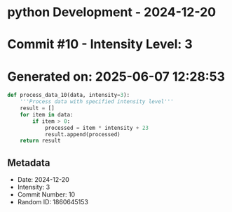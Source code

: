 ﻿# python Development - 2024-12-20
# Commit #10 - Intensity Level: 3
# Generated on: 2025-06-07 12:28:53
```python
def process_data_10(data, intensity=3):
    '''Process data with specified intensity level'''
    result = []
    for item in data:
        if item > 0:
            processed = item * intensity + 23
            result.append(processed)
    return result
```
## Metadata
- Date: 2024-12-20
- Intensity: 3
- Commit Number: 10
- Random ID: 1860645153

